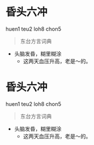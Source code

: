 # 昏头六冲
huen1 teu2 loh8 chon5
> 东台方言词典
- 头脑发昏，糊里糊涂
  - 这两天血压升高，老是～的。

# 昏头六冲
huen1 teu2 loh8 chon5
> 东台方言词典
- 头脑发昏，糊里糊涂
  - 这两天血压升高，老是～的。
